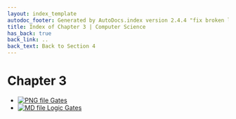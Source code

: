 ```yaml
---
layout: index_template
autodoc_footer: Generated by AutoDocs.index version 2.4.4 "fix broken link for 'C' filetype" ⓒ Starwort, 2020
title: Index of Chapter 3 | Computer Science
has_back: true
back_link: ..
back_text: Back to Section 4
---
```


# **Chapter 3**

- [![PNG file](https://img.icons8.com/windows/512/03dac6/image-document.png) Gates](./gates.png)
- [![MD file](https://img.icons8.com/windows/512/03dac6/regular-document.png) Logic Gates](./logic_gates.html)
